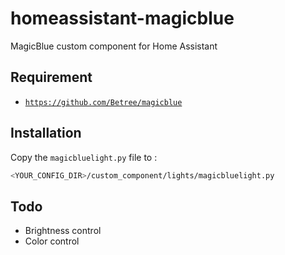 # homeassistant-magicblue
MagicBlue custom component for Home Assistant

## Requirement

- [`https://github.com/Betree/magicblue`](http://breakdance.io)

## Installation
Copy the `magicbluelight.py` file to :
```sh
<YOUR_CONFIG_DIR>/custom_component/lights/magicbluelight.py
```

## Todo
- Brightness control
- Color control
